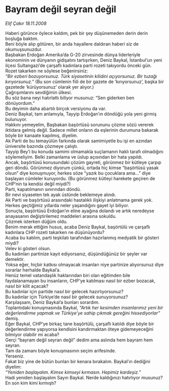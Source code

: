 # Bayram değil seyran değil

*Elif Çakır 18.11.2008*

<div class="taraf_structure_2col_1zq">
<div class="margen_n">



 <p>Haberi görünce öylece kaldım, pek bir şey düşünemeden derin derin boşluğa baktım. <br/>Beni böyle alıp götüren, bir anda hayallere daldıran haberi siz de okumuşsunuzdur. <br/>Başbakan Erdoğan Amerika’da G-20 zirvesinde dünya liderleriyle ekonominin ve dünyanın gidişatını tartışırken, Deniz Baykal, İstanbul’un yeni ilçesi Sultangazi’de çarşaflı kadınlara parti rozeti takıyordu önceki gün. <br/>Rozet takarken ne söylese beğenirsiniz:<i> <br/>“Bir ezberi bozuyorsunuz. Türk siyasetinin kilidini açıyorsunuz. Bir tuzağı kırıyorsunuz.”</i> (Bu son cümlenin fiili de bir gazete de ‘kırıyorsunuz’, başka bir gazetede ‘kürüyorsunuz’ olarak yer alıyor.) <br/>Çağrışımlarını sevdiğimin ülkesi. <br/>Bu söz bana neyi hatırlattı biliyor musunuz: “Sen giderken ben dönüyordum.” <br/>Bu deyimin daha abartılı birçok versiyonu da var. <br/>Deniz Baykal, tam anlamıyla, Tayyip Erdoğan’ın döndüğü yola yeni girmiş bulunuyor. <br/>Hakkını yemeyelim, Başbakan başörtüsü sorununu çözme sözü vererek iktidara gelmiş değil. Sadece millet onların da eşlerinin durumuna bakarak böyle bir kanaate kapılmış, diyelim. <br/>Ak Parti de bu temayülün farkında olarak samimiyetle bu işi en azından üniversite bazında çözmeye çalıştı. <br/>Tayyip Bey’i bu konuda samimi olmamakla suçlamanın haklı tarafı olmadığını söylemeliyim. Belki zamanlama ve üslup açısından bir hata yapıldı. <br/>Ancak, başörtüsü konusundaki çözüm gayreti, görünmez bir kütleye çarpıp geri döndü. Görünmez diyorum çünkü, ortada hiç kimse “başörtüsü yasak olsun” diye konuşmuyor, herkes söze “yazık bu çocuklara ama...” diye başlayan cümleler kuruyordu. (Bu görünmez kütleyi harekete geçiren de CHP’nin ta kendisi değil miydi?) <br/>Parti, kapatılmanın sınırından döndü. <br/>Bir nevi siyaseten tek ayak üstünde beklemeye alındı. <br/>Ak Parti ve başörtüsü arasındaki hastalıklı ilişkiyi anlatmama gerek yok. Herkes geçtiğimiz yıllarda neler yaşandığını gayet iyi biliyor. <br/>Sonuçta, başörtüsü Erdoğan’ın eline ayağına dolandı ve artık neredeyse anayasanın değiştirilemez maddeleri arasına sokuldu. <br/>Çözmek isterken düğüm oldu. <br/>Benim merak ettiğim husus, acaba Deniz Baykal, başörtülü ve çarşaflı kadınlara CHP rozeti takarken ne düşünüyordu? <br/>Acaba bu katılım, parti teşkilatı tarafından hazırlanmış medyatik bir gösteri miydi? <br/>Velev ki gösteri olsun. <br/>Bu kadınları partinize kayıt ediyorsanız, düşündüğünüz bir şeyler var demektir. <br/>Yoksa eğer, hiçbir katkısı olmayacak insanları niye partinize alıyorsunuz diye sorarlar herhalde Baykal’a. <br/>Henüz temel vatandaşlık haklarından biri olan eğitimden bile faydalanamayan bu insanların, CHP’ye katılması nasıl bir ezber bozacak, nasıl bir kilit açacak? <br/>Bu kadınlar için partide nasıl bir gelecek hazırlıyorsunuz? <br/>Bu kadınlar için Türkiye’de nasıl bir gelecek sunuyorsunuz? <br/>Karşılaşsam, Deniz Baykal’a bunları sorardım. <br/>Toplantıdaki konuşmasında Baykal, <i>“Artık her kesimden insanlarımız yeni bir değerlendirme yapmak ve Türkiye’ye sahip çıkmak gereğini hissediyorlar”</i> demiş. <br/>Eğer Baykal, CHP’ye birkaç tane başörtülü, çarşaflı katıldı diye böyle bir değerlendirme yapıyorsa kendisini kandırmaktan öteye gidemeyeceğini bilmiyor olabilir mi acaba? <br/>Gerçi “bayram değil seyran değil” dedim ama aslında hem bayram hem seyran. <br/>Tam da zamanı böyle konuşmasının seçim arifesinde. <br/>Yerseniz. <br/>Fakat biz yine de bütün bunları bir kenara bırakalım. Baykal’ın dediğini diyelim:<i> <br/>“Yeniden başlayalım. Kimse kimseyi kırmasın. Hepimiz kardeşiz.” </i><br/>Hadi yeniden başlayalım Sayın Baykal. Nerde kaldığınızı hatırlıyor musunuz? <br/>En son kim kimi kırmıştı?</p>

<br/>


<div id="taraf_not">
</div>

</div>


</div>
